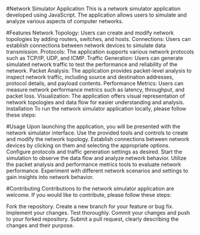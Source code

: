 #Network Simulator Application
This is a network simulator application developed using JavaScript. The application allows users to simulate and analyze various aspects of computer networks.

#Features
Network Topology: Users can create and modify network topologies by adding routers, switches, and hosts.
Connections: Users can establish connections between network devices to simulate data transmission.
Protocols: The application supports various network protocols such as TCP/IP, UDP, and ICMP.
Traffic Generation: Users can generate simulated network traffic to test the performance and reliability of the network.
Packet Analysis: The application provides packet-level analysis to inspect network traffic, including source and destination addresses, protocol details, and payload contents.
Performance Metrics: Users can measure network performance metrics such as latency, throughput, and packet loss.
Visualization: The application offers visual representation of network topologies and data flow for easier understanding and analysis.
Installation
To run the network simulator application locally, please follow these steps:

#Usage
Upon launching the application, you will be presented with the network simulator interface.
Use the provided tools and controls to create and modify the network topology.
Establish connections between network devices by clicking on them and selecting the appropriate options.
Configure protocols and traffic generation settings as desired.
Start the simulation to observe the data flow and analyze network behavior.
Utilize the packet analysis and performance metrics tools to evaluate network performance.
Experiment with different network scenarios and settings to gain insights into network behavior.

#Contributing
Contributions to the network simulator application are welcome. If you would like to contribute, please follow these steps:

Fork the repository.
Create a new branch for your feature or bug fix.
Implement your changes.
Test thoroughly.
Commit your changes and push to your forked repository.
Submit a pull request, clearly describing the changes and their purpose.
